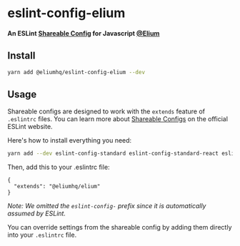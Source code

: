 # eslint-config-elium

#### An ESLint [Shareable Config](http://eslint.org/docs/developer-guide/shareable-configs) for Javascript [@Elium](https://elium.com)

## Install

```bash
yarn add @eliumhq/eslint-config-elium --dev
```

## Usage

Shareable configs are designed to work with the `extends` feature of `.eslintrc` files.
You can learn more about [Shareable Configs](http://eslint.org/docs/developer-guide/shareable-configs) on the official ESLint website.

Here's how to install everything you need:

```bash
yarn add --dev eslint-config-standard eslint-config-standard-react eslint-plugin-standard eslint-plugin-promise eslint-plugin-import eslint-plugin-react eslint-plugin-import eslint-plugin-node eslint-plugin-prettier
```

Then, add this to your .eslintrc file:

```
{
  "extends": "@eliumhq/elium"
}
```

_Note: We omitted the `eslint-config-` prefix since it is automatically assumed by ESLint._

You can override settings from the shareable config by adding them directly into your
`.eslintrc` file.
